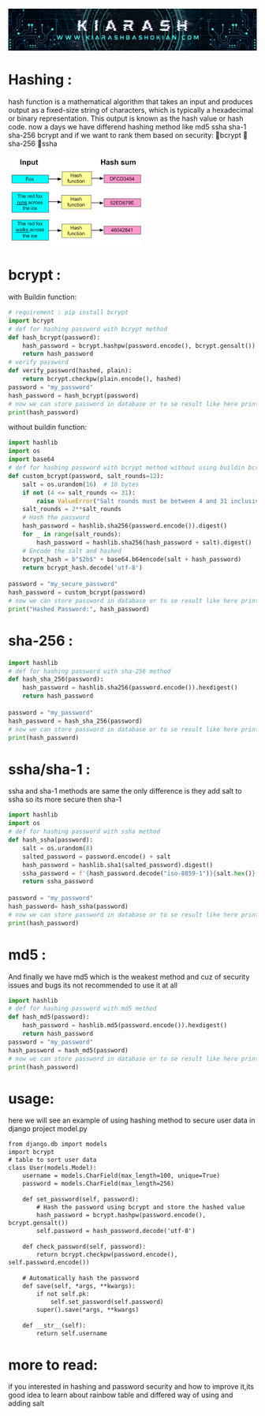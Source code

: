 ![baner](https://github.com/Ghosts6/Hashing_methods/blob/main/Baner.png)
# Hashing :
hash function is a mathematical algorithm that takes an input  and produces output as a fixed-size string of characters, which is typically a hexadecimal or binary representation. This output is known as the hash value or hash code.
now a days we have differend hashing method like md5 ssha sha-1 sha-256 bcrypt and if we want to rank them based on security: 🥇bcrypt 🥈sha-256 🥉ssha


![hash](https://github.com/Ghosts6/Hashing_methods/blob/main/hash.png)


# bcrypt :
with Buildin function:
```python
# requirement : pip install bcrypt
import bcrypt
# def for hashing password with bcrypt method
def hash_bcrypt(password):
    hash_password = bcrypt.hashpw(password.encode(), bcrypt.gensalt())
    return hash_password
# verify password
def verify_password(hashed, plain):
    return bcrypt.checkpw(plain.encode(), hashed)
password = "my_password"
hash_password = hash_bcrypt(password)
# now we can store password in database or to se result like here print it
print(hash_password)
```
without buildin function:
```python
import hashlib
import os
import base64
# def for hashing password with bcrypt method without using buildin bcrypt functions
def custom_bcrypt(password, salt_rounds=12):
    salt = os.urandom(16)  # 16 bytes
    if not (4 <= salt_rounds <= 31):
        raise ValueError("Salt rounds must be between 4 and 31 inclusive.")
    salt_rounds = 2**salt_rounds    
    # Hash the password 
    hash_password = hashlib.sha256(password.encode()).digest()
    for _ in range(salt_rounds):
        hash_password = hashlib.sha256(hash_password + salt).digest()   
    # Encode the salt and hashed 
    bcrypt_hash = b"$2b$" + base64.b64encode(salt + hash_password)   
    return bcrypt_hash.decode('utf-8')

password = "my_secure_password"
hash_password = custom_bcrypt(password)
# now we can store password in database or to se result like here print it
print("Hashed Password:", hash_password)
```
# sha-256 :
```python
import hashlib
# def for hashing password with sha-256 method
def hash_sha_256(password):
    hash_password = hashlib.sha256(password.encode()).hexdigest()
    return hash_password

password = "my_password"
hash_password = hash_sha_256(password)
# now we can store password in database or to se result like here print it
print(hash_password)
```
# ssha/sha-1 :
ssha and sha-1 methods are same the only difference is they add salt to ssha so its more secure then sha-1
```python
import hashlib
import os
# def for hashing password with ssha method
def hash_ssha(password):
    salt = os.urandom(8)
    salted_password = password.encode() + salt
    hash_password = hashlib.sha1(salted_password).digest()
    ssha_password = f'{hash_password.decode("iso-8859-1")}{salt.hex()}'
    return ssha_password

password = "my_password"
hash_password= hash_ssha(password)
# now we can store password in database or to se result like here print it
print(hash_password)
```
# md5 :
And finally we have md5 which is the weakest method and cuz of security issues and bugs its not recommended to use it at all
```python
import hashlib
# def for hashing password with md5 method
def hash_md5(password):
    hash_password = hashlib.md5(password.encode()).hexdigest()
    return hash_password
password = "my_password"
hash_password = hash_md5(password)
# now we can store password in database or to se result like here print it
print(hash_password)
```
# usage:
here we will see an example of using hashing method to secure user data in django project
model.py
```python3
from django.db import models
import bcrypt
# table to sort user data
class User(models.Model):
    username = models.CharField(max_length=100, unique=True)
    password = models.CharField(max_length=256)  

    def set_password(self, password):
        # Hash the password using bcrypt and store the hashed value
        hash_password = bcrypt.hashpw(password.encode(), bcrypt.gensalt())
        self.password = hash_password.decode('utf-8')
        
    def check_password(self, password):
        return bcrypt.checkpw(password.encode(), self.password.encode())
            
    # Automatically hash the password 
    def save(self, *args, **kwargs):
        if not self.pk: 
            self.set_password(self.password)
        super().save(*args, **kwargs)
   
    def __str__(self):
        return self.username
```

# more to read:
if you interested in hashing and password security and how to improve it,its good idea to learn about rainbow table and differed way of using and adding salt 
